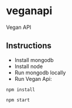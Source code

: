 # veganapi
Vegan API

## Instructions
- Install mongodb
- Install node
- Run mongodb locally
- Run Vegan Api:

```
npm install

npm start
```

